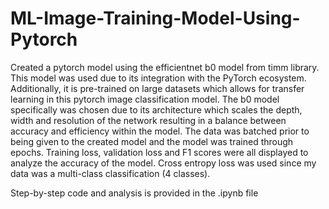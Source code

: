 # ML-Image-Training-Model-Using-Pytorch
Created a pytorch model using the efficientnet b0 model from timm library. This model was used due to its integration with the PyTorch ecosystem. Additionally, it is pre-trained on large datasets which allows for transfer learning in this pytorch image classification model. The b0 model specifically was chosen due to its architecture which scales the depth, width and resolution of the network resulting in a balance between accuracy and efficiency within the model. 
The data was batched prior to being given to the created model and the model was trained through epochs. Training loss, validation loss and F1 scores were all displayed to analyze the accuracy of the model. Cross entropy loss was used since my data was a multi-class classification (4 classes). 

Step-by-step code and analysis is provided in the .ipynb file

